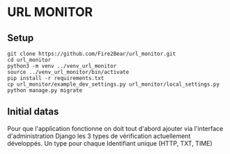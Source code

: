 # URL MONITOR

## Setup
```
git clone https://github.com/Fire2Bear/url_monitor.git
cd url_monitor
python3 -m venv ../venv_url_monitor
source ../venv_url_monitor/bin/activate
pip install -r requirements.txt
cp url_monitor/example_dev_settings.py url_monitor/local_settings.py
python manage.py migrate
```
## Initial datas
Pour que l'application fonctionne on doit tout d'abord ajouter 
via l'interface d'administration Django les 3 types de vérification
actuellement développés. 
Un type pour chaque Identifiant unique (HTTP, TXT, TIME)
